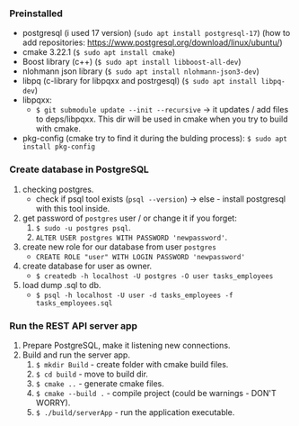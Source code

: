 ### Preinstalled

- postgresql (i used 17 version) (`sudo apt install postgresql-17`) (how to add repositories: https://www.postgresql.org/download/linux/ubuntu/)
- cmake 3.22.1 (`$ sudo apt install cmake`)
- Boost library (c++) (`$ sudo apt install libboost-all-dev`)
- nlohmann json library (`$ sudo apt install nlohmann-json3-dev`)
- libpq (c-library for libpqxx and postrgesql) (`$ sudo apt install libpq-dev`)
- libpqxx:
    - `$ git submodule update --init --recursive` -> it updates / add files to deps/libpqxx. This dir
    will be used in cmake when you try to build with cmake.
- pkg-config (cmake try to find it during the bulding process): `$ sudo apt install pkg-config`

### Create database in PostgreSQL

1. checking postgres.
    - check if psql tool exists (`psql --version`) -> else - install postgresql with this tool inside.
2. get password of `postgres` user / or change it if you forget:
    1. `$ sudo -u postgres psql`.
    2. `ALTER USER postgres WITH PASSWORD 'newpassword'`.
3. create new role for our database from user `postgres`
    - `CREATE ROLE "user" WITH LOGIN PASSWORD 'newpassword'`  
4. create database for user as owner.
    - `$ createdb -h localhost -U postgres -O user tasks_employees`
5. load dump .sql to db.
    - `$ psql -h localhost -U user -d tasks_employees -f tasks_employees.sql`


### Run the REST API server app

1. Prepare PostgreSQL, make it listening new connections.
2. Build and run the server app.
	1. `$ mkdir Build` - create folder with cmake build files.
	2. `$ cd build` - move to build dir. 
	3. `$ cmake ..` - generate cmake files.
	4. `$ cmake --build .` - compile project (could be warnings - DON'T WORRY).
	5. `$ ./build/serverApp` - run the application executable.
